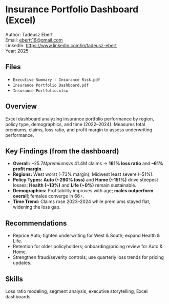 # Insurance Portfolio Dashboard (Excel)

Author: Tadeusz Ebert  
Email: ebertt16@gmail.com  
LinkedIn: https://www.linkedin.com/in/tadeusz-ebert  
Year: 2025  

## **Files**
- `Executive Summary - Insurance Risk.pdf` 
- `Insurance Portfolio Dashboard.pdf` 
- `Insurance Portfolio.xlsx`

## Overview
Excel dashboard analyzing insurance portfolio performance by region, policy type, demographics, and time (2022–2024). Measures total premiums, claims, loss ratio, and profit margin to assess underwriting performance.

## Key Findings (from the dashboard)
- **Overall:** ~$25.7M premiums vs ~$41.4M claims → **161% loss ratio** and **–61% profit margin**.
- **Regions:** West worst (–73% margin); Midwest least severe (–51%).
- **Policy Types:** **Auto (~290% loss)** and **Home (~151%)** drive steepest losses; **Health (~13%)** and **Life (~0%)** remain sustainable.
- **Demographics:** Profitability improves with age; **males outperform overall**; females converge in 66+.
- **Time Trend:** Claims rose 2023–2024 while premiums stayed flat, widening the loss gap.

## Recommendations
- Reprice Auto; tighten underwriting for West & South; expand Health & Life.
- Retention for older policyholders; onboarding/pricing review for Auto & Home.
- Strengthen fraud/severity controls; use quarterly loss trends for pricing updates.

## Skills
Loss ratio modeling, segment analysis, executive storytelling, Excel dashboards.
